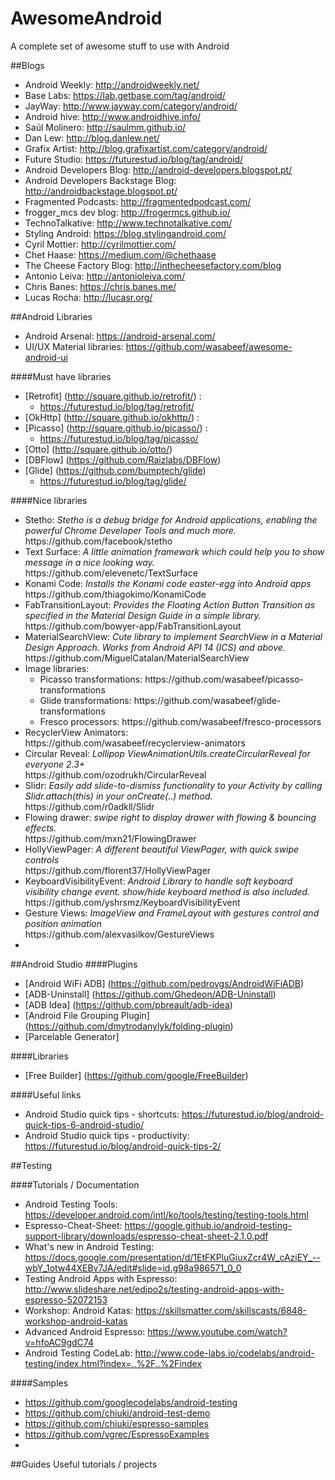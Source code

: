 # AwesomeAndroid
A complete set of awesome stuff to use with Android

##Blogs
* Android Weekly: http://androidweekly.net/
* Base Labs: https://lab.getbase.com/tag/android/
* JayWay: http://www.jayway.com/category/android/
* Android hive: http://www.androidhive.info/
* Saúl Molinero: http://saulmm.github.io/
* Dan Lew: http://blog.danlew.net/
* Grafix Artist: http://blog.grafixartist.com/category/android/
* Future Studio: https://futurestud.io/blog/tag/android/
* Android Developers Blog: http://android-developers.blogspot.pt/
* Android Developers Backstage Blog: http://androidbackstage.blogspot.pt/
* Fragmented Podcasts: http://fragmentedpodcast.com/
* frogger_mcs dev blog: http://frogermcs.github.io/
* TechnoTalkative: http://www.technotalkative.com/
* Styling Android: https://blog.stylingandroid.com/
* Cyril Mottier: http://cyrilmottier.com/
* Chet Haase: https://medium.com/@chethaase
* The Cheese Factory Blog: http://inthecheesefactory.com/blog
* Antonio Leiva: http://antonioleiva.com/
* Chris Banes: https://chris.banes.me/
* Lucas Rocha: http://lucasr.org/


##Android Libraries
* Android Arsenal: https://android-arsenal.com/
* UI/UX Material libraries: https://github.com/wasabeef/awesome-android-ui

####Must have libraries
* [Retrofit] (http://square.github.io/retrofit/) :
  * https://futurestud.io/blog/tag/retrofit/
* [OkHttp] (http://square.github.io/okhttp/) :
* [Picasso] (http://square.github.io/picasso/) :
  * https://futurestud.io/blog/tag/picasso/
* [Otto] (http://square.github.io/otto/)
* [DBFlow] (https://github.com/Raizlabs/DBFlow)
* [Glide] (https://github.com/bumptech/glide)
  * https://futurestud.io/blog/tag/glide/

####Nice libraries
<ul>
<li> Stetho: <i>Stetho is a debug bridge for Android applications, enabling the powerful Chrome Developer Tools and much more.</i>
<br>https://github.com/facebook/stetho
<li> Text Surface: <i>A little animation framework which could help you to show message in a nice looking way.</i>
<br> https://github.com/elevenetc/TextSurface
<li> Konami Code: <i>Installs the Konami code easter-egg into Android apps</i> 
<br> https://github.com/thiagokimo/KonamiCode
<li>FabTransitionLayout: <i>Provides the Floating Action Button Transition as specified in the Material Design Guide in a simple library.</i>
<br>https://github.com/bowyer-app/FabTransitionLayout
<li>MaterialSearchView: <i>Cute library to implement SearchView in a Material Design Approach. Works from Android API 14 (ICS) and above.</i>
<br>https://github.com/MiguelCatalan/MaterialSearchView
<li>Image libraries:
<ul>
<li>Picasso transformations: https://github.com/wasabeef/picasso-transformations
<li>Glide transformations: https://github.com/wasabeef/glide-transformations
<li>Fresco processors: https://github.com/wasabeef/fresco-processors
</ul>
<li>RecyclerView Animators:
<br>https://github.com/wasabeef/recyclerview-animators
<li>Circular Reveal: <i>Lollipop ViewAnimationUtils.createCircularReveal for everyone 2.3+ </i>
<br>https://github.com/ozodrukh/CircularReveal
<li>Slidr: <i>Easily add slide-to-dismiss functionality to your Activity by calling Slidr.attach(this) in your onCreate(..) method.</i>
<br>https://github.com/r0adkll/Slidr
<li>Flowing drawer: <i>swipe right to display drawer with flowing & bouncing effects.</i>
<br>https://github.com/mxn21/FlowingDrawer
<li>HollyViewPager: <i>A different beautiful ViewPager, with quick swipe controls </i>
<br>https://github.com/florent37/HollyViewPager
<li>KeyboardVisibilityEvent: <i>Android Library to handle soft keyboard visibility change event. show/hide keyboard method is also included.</i>
<br>https://github.com/yshrsmz/KeyboardVisibilityEvent
<li>Gesture Views:  <i>ImageView and FrameLayout with gestures control and position animation </i>
<br>https://github.com/alexvasilkov/GestureViews
<li> <i></i>
<br>
</ul>

##Android Studio
####Plugins
* [Android WiFi ADB] (https://github.com/pedrovgs/AndroidWiFiADB)
* [ADB-Uninstall] (https://github.com/Ghedeon/ADB-Uninstall)
* [ADB Idea] (https://github.com/pbreault/adb-idea)
* [Android File Grouping Plugin] (https://github.com/dmytrodanylyk/folding-plugin)
* [Parcelable Generator]

####Libraries
* [Free Builder] (https://github.com/google/FreeBuilder)

####Useful links
* Android Studio quick tips - shortcuts: https://futurestud.io/blog/android-quick-tips-6-android-studio/
* Android Studio quick tips - productivity: https://futurestud.io/blog/android-quick-tips-2/


##Testing 

####Tutorials / Documentation
* Android Testing Tools: https://developer.android.com/intl/ko/tools/testing/testing-tools.html
* Espresso-Cheat-Sheet: https://google.github.io/android-testing-support-library/downloads/espresso-cheat-sheet-2.1.0.pdf
* What's new in Android Testing: https://docs.google.com/presentation/d/1EtFKPluGiuxZcr4W_cAziEY_--wbY_1otw44XEBv7JA/edit#slide=id.g98a986571_0_0
* Testing Android Apps with Espresso: http://www.slideshare.net/edipo2s/testing-android-apps-with-espresso-52072153
* Workshop: Android Katas: https://skillsmatter.com/skillscasts/6848-workshop-android-katas
* Advanced Android Espresso: https://www.youtube.com/watch?v=hfoAC9gdC74
* Android Testing CodeLab: http://www.code-labs.io/codelabs/android-testing/index.html?index=..%2F..%2Findex

####Samples
* https://github.com/googlecodelabs/android-testing
* https://github.com/chiuki/android-test-demo
* https://github.com/chiuki/espresso-samples
* https://github.com/vgrec/EspressoExamples
* 


##Guides
Useful tutorials / projects






